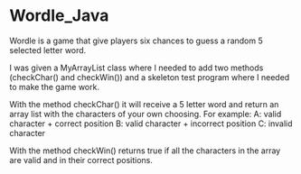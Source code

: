 # Wordle_Java
Wordle is a game that give players six chances to guess a random 5 selected letter word. 

I was given a MyArrayList class where I needed to add two methods (checkChar() and checkWin()) and a skeleton test program where I needed to make the game work. 

With the method checkChar() it will receive a 5 letter word and return an array list with the characters of your own choosing. For example:
A: valid character + correct position
B: valid character + incorrect position
C: invalid character

With the method checkWin() returns true if all the characters in the array are valid and in their correct positions. 

